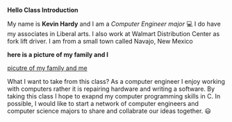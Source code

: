 __Hello Class Introduction__

My name is **Kevin Hardy** and I am a *Computer Engineer major* :computer: I do have my associates in Liberal 
arts. I also work at Walmart Distribution Center as fork lift driver. I am from a small town called Navajo, New Mexico

__here is a picture of my family and I__

[picutre of my family and me](myfamily.jpg)

What I want to take from this class?
As a computer engineer I enjoy working with computers rather it is repairing hardware and writing a software. By taking this class I 
hope to exapnd my computer programming skills in C. In possible, I would like to start a network of computer engineers and computer
science majors to share and collabrate our ideas together. :smiley:
